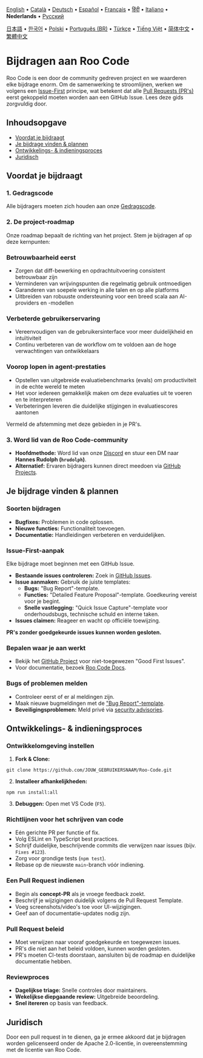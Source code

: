 [English](../../CONTRIBUTING.md) • [Català](../ca/CONTRIBUTING.md) • [Deutsch](../de/CONTRIBUTING.md) • [Español](../es/CONTRIBUTING.md) • [Français](../fr/CONTRIBUTING.md) • [हिंदी](../hi/CONTRIBUTING.md) • [Italiano](../it/CONTRIBUTING.md) • <b>Nederlands</b> • [Русский](../ru/CONTRIBUTING.md)

[日本語](../ja/CONTRIBUTING.md) • [한국어](../ko/CONTRIBUTING.md) • [Polski](../pl/CONTRIBUTING.md) • [Português (BR)](../pt-BR/CONTRIBUTING.md) • [Türkçe](../tr/CONTRIBUTING.md) • [Tiếng Việt](../vi/CONTRIBUTING.md) • [简体中文](../zh-CN/CONTRIBUTING.md) • [繁體中文](../zh-TW/CONTRIBUTING.md)

# Bijdragen aan Roo Code

Roo Code is een door de community gedreven project en we waarderen elke bijdrage enorm. Om de samenwerking te stroomlijnen, werken we volgens een [Issue-First](#issue-first-aanpak) principe, wat betekent dat alle [Pull Requests (PR's)](#een-pull-request-indienen) eerst gekoppeld moeten worden aan een GitHub Issue. Lees deze gids zorgvuldig door.

## Inhoudsopgave

- [Voordat je bijdraagt](#voordat-je-bijdraagt)
- [Je bijdrage vinden & plannen](#je-bijdrage-vinden--plannen)
- [Ontwikkelings- & indieningsproces](#ontwikkelings--indieningsproces)
- [Juridisch](#juridisch)

## Voordat je bijdraagt

### 1. Gedragscode

Alle bijdragers moeten zich houden aan onze [Gedragscode](./CODE_OF_CONDUCT.md).

### 2. De project-roadmap

Onze roadmap bepaalt de richting van het project. Stem je bijdragen af op deze kernpunten:

### Betrouwbaarheid eerst

- Zorgen dat diff-bewerking en opdrachtuitvoering consistent betrouwbaar zijn
- Verminderen van wrijvingspunten die regelmatig gebruik ontmoedigen
- Garanderen van soepele werking in alle talen en op alle platforms
- Uitbreiden van robuuste ondersteuning voor een breed scala aan AI-providers en -modellen

### Verbeterde gebruikerservaring

- Vereenvoudigen van de gebruikersinterface voor meer duidelijkheid en intuïtiviteit
- Continu verbeteren van de workflow om te voldoen aan de hoge verwachtingen van ontwikkelaars

### Voorop lopen in agent-prestaties

- Opstellen van uitgebreide evaluatiebenchmarks (evals) om productiviteit in de echte wereld te meten
- Het voor iedereen gemakkelijk maken om deze evaluaties uit te voeren en te interpreteren
- Verbeteringen leveren die duidelijke stijgingen in evaluatiescores aantonen

Vermeld de afstemming met deze gebieden in je PR's.

### 3. Word lid van de Roo Code-community

- **Hoofdmethode:** Word lid van onze [Discord](https://discord.gg/roocode) en stuur een DM naar **Hannes Rudolph (`hrudolph`)**.
- **Alternatief:** Ervaren bijdragers kunnen direct meedoen via [GitHub Projects](https://github.com/orgs/RooCodeInc/projects/1).

## Je bijdrage vinden & plannen

### Soorten bijdragen

- **Bugfixes:** Problemen in code oplossen.
- **Nieuwe functies:** Functionaliteit toevoegen.
- **Documentatie:** Handleidingen verbeteren en verduidelijken.

### Issue-First-aanpak

Elke bijdrage moet beginnen met een GitHub Issue.

- **Bestaande issues controleren:** Zoek in [GitHub Issues](https://github.com/RooCodeInc/Roo-Code/issues).
- **Issue aanmaken:** Gebruik de juiste templates:
    - **Bugs:** "Bug Report"-template.
    - **Functies:** "Detailed Feature Proposal"-template. Goedkeuring vereist voor je begint.
    - **Snelle vastlegging:** "Quick Issue Capture"-template voor onderhoudsbugs, technische schuld en interne taken.
- **Issues claimen:** Reageer en wacht op officiële toewijzing.

**PR's zonder goedgekeurde issues kunnen worden gesloten.**

### Bepalen waar je aan werkt

- Bekijk het [GitHub Project](https://github.com/orgs/RooCodeInc/projects/1) voor niet-toegewezen "Good First Issues".
- Voor documentatie, bezoek [Roo Code Docs](https://github.com/RooCodeInc/Roo-Code-Docs).

### Bugs of problemen melden

- Controleer eerst of er al meldingen zijn.
- Maak nieuwe bugmeldingen met de ["Bug Report"-template](https://github.com/RooCodeInc/Roo-Code/issues/new/choose).
- **Beveiligingsproblemen:** Meld privé via [security advisories](https://github.com/RooCodeInc/Roo-Code/security/advisories/new).

## Ontwikkelings- & indieningsproces

### Ontwikkelomgeving instellen

1. **Fork & Clone:**

```
git clone https://github.com/JOUW_GEBRUIKERSNAAM/Roo-Code.git
```

2. **Installeer afhankelijkheden:**

```
npm run install:all
```

3. **Debuggen:** Open met VS Code (`F5`).

### Richtlijnen voor het schrijven van code

- Eén gerichte PR per functie of fix.
- Volg ESLint en TypeScript best practices.
- Schrijf duidelijke, beschrijvende commits die verwijzen naar issues (bijv. `Fixes #123`).
- Zorg voor grondige tests (`npm test`).
- Rebase op de nieuwste `main`-branch vóór indiening.

### Een Pull Request indienen

- Begin als **concept-PR** als je vroege feedback zoekt.
- Beschrijf je wijzigingen duidelijk volgens de Pull Request Template.
- Voeg screenshots/video's toe voor UI-wijzigingen.
- Geef aan of documentatie-updates nodig zijn.

### Pull Request beleid

- Moet verwijzen naar vooraf goedgekeurde en toegewezen issues.
- PR's die niet aan het beleid voldoen, kunnen worden gesloten.
- PR's moeten CI-tests doorstaan, aansluiten bij de roadmap en duidelijke documentatie hebben.

### Reviewproces

- **Dagelijkse triage:** Snelle controles door maintainers.
- **Wekelijkse diepgaande review:** Uitgebreide beoordeling.
- **Snel itereren** op basis van feedback.

## Juridisch

Door een pull request in te dienen, ga je ermee akkoord dat je bijdragen worden gelicenseerd onder de Apache 2.0-licentie, in overeenstemming met de licentie van Roo Code.
